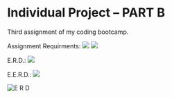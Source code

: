 # Individual Project – PART B
 Third assignment of my coding bootcamp.

Assignment Requirments:
![](https://github.com/Yourwash/Individual-Project---PART-B/blob/main/IndividualProject_PART_%CE%92_page-0001.jpg)
![](https://github.com/Yourwash/Individual-Project---PART-B/blob/main/IndividualProject_PART_%CE%92_page-0002.jpg)

E.R.D.:
![](https://github.com/Yourwash/Individual-Project---PART-B/blob/main/E.R.D.%20for%20Individual%20Project%20%E2%80%93%20PART%20B.jpg)

E.E.R.D.:
![](https://github.com/Yourwash/Individual-Project---PART-B/blob/main/E.E.R.D.%20for%20Individual%20Project%20%E2%80%93%20PART%20B.jpg)

![E R D](https://user-images.githubusercontent.com/101360473/176889545-1d326407-a234-4bba-baa6-7f86cf730ac2.jpg)
